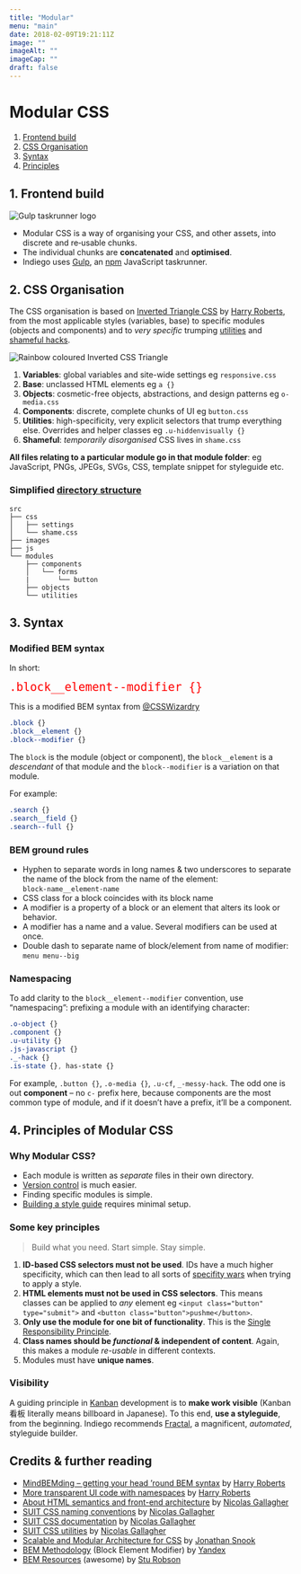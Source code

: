 ```yaml
---
title: "Modular"
menu: "main"
date: 2018-02-09T19:21:11Z
image: ""
imageAlt: ""
imageCap: ""
draft: false
---
```


# Modular CSS

1. [Frontend build](#1-frontend-build)
2. [CSS Organisation](#2-css-organisation)
3. [Syntax](#3-syntax)
4. [Principles](#4-principles-of-modular-css)


## 1. Frontend build

![Gulp taskrunner logo](/images/gulp.png)

* Modular CSS is a way of organising your CSS, and other assets, into discrete and re‑usable chunks.
* The individual chunks are **concatenated** and **optimised**.
* Indiego uses [Gulp](https://gulpjs.com/), an [npm](https://www.npmjs.com/) JavaScript taskrunner.


## 2. CSS Organisation

The CSS organisation is based on [Inverted Triangle CSS](https://github.com/itcss) by [Harry Roberts](https://twitter.com/csswizardry), from the most applicable styles (variables, base) to specific modules (objects and components) and to _very specific_ trumping [utilities](https://github.com/suitcss/utils) and [shameful hacks](https://csswizardry.com/2013/04/shame-css/).

![Rainbow coloured Inverted CSS Triangle](/images/inverted-css-triangle.png)

1. **Variables**: global variables and site-wide settings eg `responsive.css`
2. **Base**: unclassed HTML elements eg `a {}`
3. **Objects**: cosmetic-free objects, abstractions, and design patterns eg `o-media.css`
4. **Components**: discrete, complete chunks of UI eg `button.css`
5. **Utilities**: high-specificity, very explicit selectors that trump
everything else. Overrides and helper classes eg `.u-hiddenvisually {}`
6. **Shameful**: _temporarily disorganised_ CSS lives in `shame.css`

**All files relating to a particular module go in that module folder**: eg JavaScript, PNGs, JPEGs, SVGs, CSS, template snippet for styleguide etc. 

### Simplified [directory structure](https://github.com/growdigital/indiego/tree/master/src) 

```
src
├── css
│   ├── settings
│   └── shame.css
├── images
├── js
└── modules
    ├── components
    │   └── forms
    |       └── button
    ├── objects
    └── utilities
```

## 3. Syntax

### Modified BEM syntax

In short:

<span style="color:red; font-size: x-large;">`.block__element--modifier {}`</span>

This is a modified BEM syntax from [@CSSWizardry](https://csswizardry.com/2013/01/mindbemding-getting-your-head-round-bem-syntax/)

```css
.block {}
.block__element {}
.block--modifier {}
```

The `block` is the module (object or component), the `block__element` is a _descendant_ of that module and the `block--modifier` is a variation on that module.

For example:

```css
.search {}
.search__field {}
.search--full {}
```

### BEM ground rules

* Hyphen to separate words in long names & two underscores to separate the name of the block from the name of the element:  
`block-name__element-name`
* CSS class for a block coincides with its block name
* A modifier is a property of a block or an element that alters its look or behavior.
* A modifier has a name and a value. Several modifiers can be used at once.
* Double dash to separate name of block/element from name of modifier:  
`menu menu--big`

### Namespacing

To add clarity to the `block__element--modifier` convention, use “namespacing”: prefixing a module with an identifying character:

```css
.o-object {}
.component {}
.u-utility {}
.js-javascript {}
._-hack {}
.is-state {}, has-state {}
```

For example, `.button {}`, `.o-media {}`, `.u-cf`, `_-messy-hack`. The odd one is out **component** – no `c-` prefix here, because components are the most common type of module, and if it doesn’t have a prefix, it’ll be a component.

## 4. Principles of Modular CSS

### Why Modular CSS?

* Each module is written as _separate_ files in their own directory.
* [Version control](https://git-scm.com/about) is much easier.
* Finding specific modules is simple.
* [Building a style guide](https://fractal.build/guide) requires minimal setup.

### Some key principles

> Build what you need. Start simple. Stay simple.

1. **ID-based CSS selectors must not be used**. IDs have a much higher specificity, which can then lead to all sorts of [specifity wars](https://stuffandnonsense.co.uk/archives/css_specificity_wars.html) when trying to apply a style.  
2. **HTML elements must not be used in CSS selectors**. This means classes can be applied to _any_ element eg `<input class="button" type="submit">` and `<button class="button">pushme</button>`.
3. **Only use the module for one bit of functionality**. This is the [Single Responsibility Principle](https://en.wikipedia.org/wiki/Single_responsibility_principle).
4. **Class names should be _functional_ & independent of content**. Again, this makes a module _re-usable_ in different contexts.
5. Modules must have **unique names**.

### Visibility

A guiding principle in [Kanban](https://en.wikipedia.org/wiki/Kanban_(development)) development is to **make work visible** (Kanban 看板 literally means billboard in Japanese). To this end, **use a styleguide**, from the beginning. Indiego recommends [Fractal](https://fractal.build/), a magnificent, _automated_, styleguide builder.

## Credits & further reading

* [MindBEMding – getting your head ’round BEM syntax](https://csswizardry.com/2013/01/mindbemding-getting-your-head-round-bem-syntax/) by [Harry Roberts](https://twitter.com/csswizardry)
* [More transparent UI code with namespaces](https://csswizardry.com/2015/03/more-transparent-ui-code-with-namespaces/) by [Harry Roberts](https://twitter.com/csswizardry)
* [About HTML semantics and front-end architecture](http://nicolasgallagher.com/about-html-semantics-front-end-architecture/) by [Nicolas Gallagher](https://twitter.com/necolas)
* [SUIT CSS naming conventions](https://github.com/suitcss/suit/blob/master/doc/naming-conventions.md) by [Nicolas Gallagher](https://twitter.com/necolas)
* [SUIT CSS documentation](https://github.com/suitcss/suit/blob/master/doc/README.md) by [Nicolas Gallagher](https://twitter.com/necolas)
* [SUIT CSS utilities](https://github.com/suitcss/utils) by [Nicolas Gallagher](https://twitter.com/necolas)
* [Scalable and Modular Architecture for CSS](https://smacss.com/) by [Jonathan Snook](https://twitter.com/snookca)
* [BEM Methodology](https://en.bem.info/) (Block Element Modifier) by [Yandex](https://www.yandex.com/) 
* [BEM Resources](https://github.com/sturobson/BEM-resources) (awesome) by [Stu Robson](http://www.alwaystwisted.com/)
